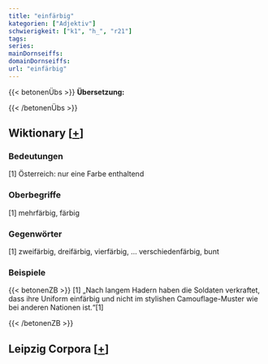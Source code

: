 ```yaml
---
title: "einfärbig"
kategorien: ["Adjektiv"]
schwierigkeit: ["k1", "h_", "r21"]
tags:
series:
mainDornseiffs:
domainDornseiffs:
url: "einfärbig"
---
```


{{< betonenÜbs >}}
**Übersetzung:**  
  
{{< /betonenÜbs >}}

## Wiktionary [[+](https://de.wiktionary.org/wiki/einfärbig)]

### Bedeutungen
[1] Österreich: nur eine Farbe enthaltend  

### Oberbegriffe
[1] mehrfärbig, färbig  

### Gegenwörter
[1] zweifärbig, dreifärbig, vierfärbig, … verschiedenfärbig, bunt  

### Beispiele
{{< betonenZB >}}
[1] „Nach langem Hadern haben die Soldaten verkraftet, dass ihre Uniform einfärbig und nicht im stylishen Camouflage-Muster wie bei anderen Nationen ist.“[1]  

{{< /betonenZB >}}

## Leipzig Corpora [[+](https://corpora.uni-leipzig.de/en/res?word=einfärbig&corpusId=deu_newscrawl-public_2018)]

